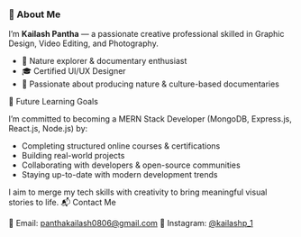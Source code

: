 
### 👋 About Me

I’m **Kailash Pantha** — a passionate creative professional skilled in Graphic Design, Video Editing, and Photography.

* 📸 Nature explorer & documentary enthusiast
* 🎓 Certified UI/UX Designer
* 🎥 Passionate about producing nature & culture-based documentaries


 🌱 Future Learning Goals

I’m committed to becoming a MERN Stack Developer (MongoDB, Express.js, React.js, Node.js) by:

* Completing structured online courses & certifications
* Building real-world projects
* Collaborating with developers & open-source communities
* Staying up-to-date with modern development trends

I aim to merge my tech skills with creativity to bring meaningful visual stories to life.
 📬 Contact Me

📧 Email: [panthakailash0806@gmail.com](mailto:panthakailash0806@gmail.com)
📸 Instagram: [@kailashp\_1](https://www.instagram.com/kailashp_1/)


